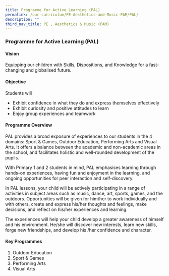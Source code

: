 ```yaml
---
title: Programme for Active Learning (PAL)
permalink: /our-curriculum/PE-Aesthetics-and-Music-PAM/PAL/
description: ""
third_nav_title: PE , Aesthetics & Music (PAM)
---
```

### Programme for Active Learning (PAL)

#### Vision
Equipping our children with Skills, Dispositions, and Knowledge for a fast-changing and globalised future.

#### Objective
Students will
*   Exhibit confidence in what they do and express themselves effectively
*   Exhibit curiosity and positive attitudes to learn
*   Enjoy group experiences and teamwork

#### Programme Overview
PAL provides a broad exposure of experiences to our students in the 4 domains: Sport & Games, Outdoor Education, Performing Arts and Visual Arts. It offers a balance between the academic and non-academic areas in the school, and facilitates holistic and well-rounded development of the pupils.

With Primary 1 and 2 students in mind, PAL emphasises learning through hands-on experiences, having fun and enjoyment in the learning, and ongoing opportunities for peer interaction and self-discovery.

In PAL lessons, your child will be actively participating in a range of activities in subject areas such as music, dance, art, sports, games, and the outdoors. Opportunities will be given for him/her to work individually and with others, create and express his/her thoughts and feelings, make decisions, and reflect on his/her experiences and learning.

The experiences will help your child develop a greater awareness of himself and his environment. He/she will discover new interests, learn new skills, forge new friendships, and develop his /her confidence and character.

#### Key Programmes

1) Outdoor Education  
2) Sport & Games  
3) Performing Arts  
4) Visual Arts


		 


		 
>